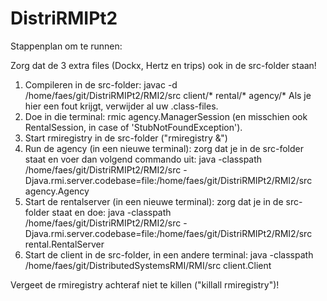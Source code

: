# DistriRMIPt2

Stappenplan om te runnen:

Zorg dat de 3 extra files (Dockx, Hertz en trips) ook in de src-folder staan!

1. Compileren in de src-folder: javac -d /home/faes/git/DistriRMIPt2/RMI2/src client/* rental/* agency/* 
Als je hier een fout krijgt, verwijder al uw .class-files.
2. Doe in die terminal: rmic agency.ManagerSession (en misschien ook RentalSession, in case of 'StubNotFoundException').
3. Start rmiregistry in de src-folder ("rmiregistry &")
4. Run de agency (in een nieuwe terminal): zorg dat je in de src-folder staat en voer dan volgend commando uit: java -classpath /home/faes/git/DistriRMIPt2/RMI2/src -Djava.rmi.server.codebase=file:/home/faes/git/DistriRMIPt2/RMI2/src agency.Agency
5. Start de rentalserver (in een nieuwe terminal): zorg dat je in de src-folder staat en doe: java -classpath /home/faes/git/DistriRMIPt2/RMI2/src -Djava.rmi.server.codebase=file:/home/faes/git/DistriRMIPt2/RMI2/src rental.RentalServer
6. Start de client in de src-folder, in een andere terminal: java  -classpath /home/faes/git/DistributedSystemsRMI/RMI/src client.Client

Vergeet de rmiregistry achteraf niet te killen ("killall rmiregistry")!
